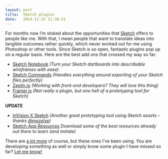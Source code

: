 ```yaml
---
layout: post
title:  Sketch plugins
date:   2014-11-25 11:36:51
---
```

For months now I’m stoked about the opportunities that [Sketch][sketch] offers to people like me. With that, I mean people that want to translate ideas into tangible outcomes rather quickly, which never worked out for me using Photoshop or other tools. Since Sketch is so open, fantastic plugins pop up on a regular basis. Here are the best add ons that crossed my way so far:

+ [Sketch Notebook][sketch-notebook] *(Turn your Sketch dartboards into describable wireframes with ease)*
+ [Sketch Commands][sketch-commands] *(Handles everything around exporting of your Sketch files perfectly)*
+ [Zeplin.io][zeplin] *(Working with front-end developers? They will love this thing)*
+ [Framer.js][framer] *(Not really a plugin, but one hell of a prototyping tool for Sketch)*

**UPDATE**

+ [InVision X Sketch][invision] *(Another great prototyping tool using Sketch assets – thanks [@mezelve][pieter])*
+ [Sketch App Resources][ui8] *Download some of the best resources already out there to learn (and imitate)*

There are [a lot more][more-plugins] of course, but these ones I’ve been using. You are developing something as well or simply know some plugin I have missed so far? [Let me know!][twitter]

[sketch]: http://bohemiancoding.com/sketch/

[sketch-notebook]: https://github.com/marcosvidal/Sketch-Notebook
[sketch-commands]: https://github.com/bomberstudios/sketch-commands
[zeplin]: https://zeplin.io/
[framer]: http://framerjs.com/
[invision]: http://www.invisionapp.com/sketch-prototyping
[pieter]: https://twitter.com/mezelve
[ui8]: https://ui8.net/category/sketch
[more-plugins]: https://gist.github.com/bomberstudios/7694497

[twitter]:  https://twitter.com/mikekotsch
